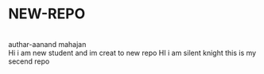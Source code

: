 # NEW-REPO
<br>
authar-aanand mahajan
<br>
Hi i am new student and im creat to new repo
HI i am silent knight this is my secend repo 